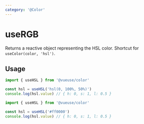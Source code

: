 ```yaml
---
category: '@Color'
---
```


# useRGB

Returns a reactive object representing the HSL color. Shortcut for `useColor(color, 'hsl')`.

## Usage

```ts
import { useHSL } from '@vueuse/color'

const hsl = useHSL('hsl(0, 100%, 50%)')
console.log(hsl.value) // { h: 0, s: 1, l: 0.5 }
```

```ts
import { useHSL } from '@vueuse/color'

const hsl = useHSL('#ff0000')
console.log(hsl.value) // { h: 0, s: 1, l: 0.5 }
```
